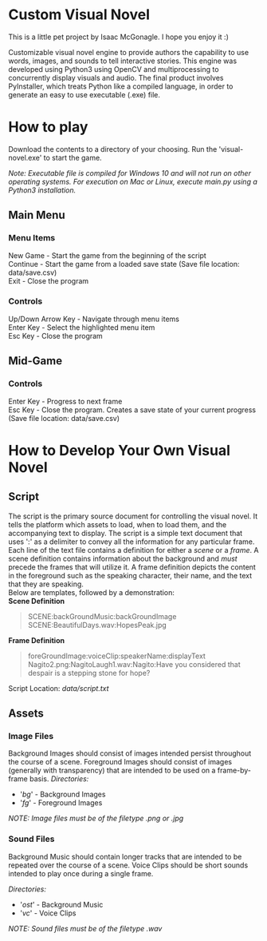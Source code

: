 
# Custom Visual Novel
This is a little pet project by Isaac McGonagle. I hope you enjoy it :)  

Customizable visual novel engine to provide authors the capability to use words, images, and sounds to tell interactive stories. This engine was developed using Python3 using OpenCV and multiprocessing to concurrently display visuals and audio. The final product involves PyInstaller, which treats Python like a compiled language, in order to generate an easy to use executable (.exe) file.
# How to play
Download the contents to a directory of your choosing. Run the 'visual-novel.exe' to start the game.

*Note: Executable file is compiled for Windows 10 and will not run on other operating systems. For execution on Mac or Linux, execute main.py using a Python3 installation.*

## Main Menu
### Menu Items
New Game - Start the game from the beginning of the script  
Continue - Start the game from a loaded save state (Save file location: data/save.csv)  
Exit - Close the program  

### Controls
Up/Down Arrow Key - Navigate through menu items  
Enter Key - Select the highlighted menu item  
Esc Key - Close the program  

## Mid-Game
### Controls
Enter Key - Progress to next frame  
Esc Key - Close the program. Creates a save state of your current progress (Save file location: data/save.csv)  

# How to Develop Your Own Visual Novel
## Script
The script is the primary source document for controlling the visual novel. It tells the platform which assets to load, when to load them, and the accompanying text to display. The script is a simple text document that uses ':' as a delimiter to convey all the information for any particular frame.   
Each line of the text file contains a definition for either a *scene* or a *frame*. A scene definition contains information about the background and *must* precede the frames that will utilize it. A frame definition depicts the content in the foreground such as the speaking character, their name, and the text that they are speaking.   
Below are templates, followed by a demonstration:   
**Scene Definition**      
> SCENE:backGroundMusic:backGroundImage   
> SCENE:BeautifulDays.wav:HopesPeak.jpg

**Frame Definition**   
> foreGroundImage:voiceClip:speakerName:displayText   
> Nagito2.png:NagitoLaugh1.wav:Nagito:Have you considered that despair is a stepping stone for hope?

Script Location: *data/script.txt*   

## Assets
### Image Files
Background Images should consist of images intended persist throughout the course of a scene. Foreground Images should consist of images (generally with transparency) that are intended to be used on a frame-by-frame basis.
*Directories:*
 - '*bg*' - Background Images 
 - '*fg*' - Foreground Images

*NOTE: Image files must be of the filetype .png or .jpg*   

### Sound Files
Background Music should contain longer tracks that are intended to be repeated over the course of a scene. Voice Clips should be short sounds intended to play once during a single frame.   

*Directories:*
 - '*ost*' - Background Music 
 - '*vc*' - Voice Clips

*NOTE: Sound files must be of the filetype .wav*

